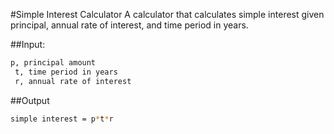 #Simple Interest Calculator
A calculator that calculates simple interest given principal, annual rate of interest, and time period in years.

##Input:
  ```bash
  p, principal amount
   t, time period in years
   r, annual rate of interest
  ```
##Output
   ```bash
   simple interest = p*t*r
   ```
